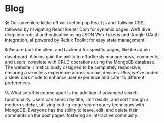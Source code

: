 # Blog
🛠️ Our adventure kicks off with setting up React.js and Tailwind CSS, followed by navigating React Router Dom for dynamic pages. We'll dive deep into robust authentication using JSON Web Tokens and Google OAuth integration, all powered by Redux Toolkit for easy state management.

🔒 Secure both the client and backend for specific pages, like the admin dashboard. Admins gain the ability to effortlessly manage posts, comments, and users, complete with CRUD operations using the MongoDB database. The website is meticulously designed to be completely responsive, ensuring a seamless experience across various devices. Plus, we've added a sleek dark mode to enhance user experience and cater to different preferences.

🔍 What sets this course apart is the addition of advanced search functionality. Users can search by title, limit results, and sort through a modern sidebar, utilizing cutting-edge search query techniques with MongoDB. Everyone has the ability to leave, edit, and delete their comments on the post pages, fostering an interactive community.
